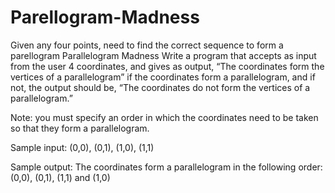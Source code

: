 # Parellogram-Madness
Given any four points, need to find the correct sequence to form a parellogram
Parallelogram Madness
Write a program that accepts as input from the user 4 coordinates, and gives as output, “The coordinates form the vertices of a parallelogram” if the coordinates form a parallelogram, and if not, the output should be, “The coordinates do not form the vertices of a parallelogram.” 

Note: you must specify an order in which the coordinates need to be taken so that they form a parallelogram. 

Sample input: 
(0,0), (0,1), (1,0), (1,1)

Sample output: 
The coordinates form a parallelogram in the following order: (0,0), (0,1), (1,1) and (1,0)
